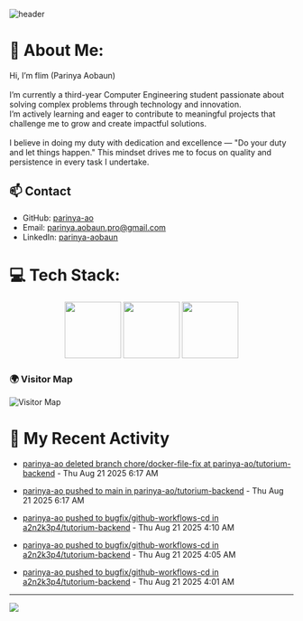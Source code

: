 ![header](https://capsule-render.vercel.app/api?type=waving&color=gradient&height=180&section=header&text=Parinya-Aobun&fontSize=32&animation=fadeIn)

# 💫 About Me:
Hi, I’m flim (Parinya Aobaun)<br><br>I’m currently a third-year Computer Engineering student passionate about solving complex problems through technology and innovation.  <br>I’m actively learning and eager to contribute to meaningful projects that challenge me to grow and create impactful solutions.<br><br>I believe in doing my duty with dedication and excellence — "Do your duty and let things happen." This mindset drives me to focus on quality and persistence in every task I undertake.<br>
## 📫 Contact
- GitHub: [parinya-ao](https://github.com/parinya-ao)
- Email: parinya.aobaun.pro@gmail.com
- LinkedIn: [parinya-aobaun](https://th.linkedin.com/in/parinya-aobaun)


# 💻 Tech Stack:
<div align="center">
  <img src="https://skillicons.dev/icons?i=python" width="100" height="100"/>
  <img src="https://skillicons.dev/icons?i=rust" width="100" height="100"/>
  <img src="https://skillicons.dev/icons?i=ts" width="100" height="100"/>
</div>

### 🌍 Visitor Map
![Visitor Map](https://api.visitorbadge.io/api/VisitorHit?user=parinya-ao&repo=parinya-ao&countColor=%237B1E7A)

# 📰 My Recent Activity
<!-- BLOG-POST-LIST:START -->

* <a href="https://github.com/" target="_blank">parinya-ao deleted branch chore/docker-file-fix at parinya-ao/tutorium-backend</a> - Thu Aug 21 2025 6:17 AM



* <a href="https://github.com/parinya-ao/tutorium-backend/compare/f6682f3046...5d6aa0089a" target="_blank">parinya-ao pushed to main in parinya-ao/tutorium-backend</a> - Thu Aug 21 2025 6:17 AM



* <a href="https://github.com/a2n2k3p4/tutorium-backend/compare/e776585f51...7ec7636cd7" target="_blank">parinya-ao pushed to bugfix/github-workflows-cd in a2n2k3p4/tutorium-backend</a> - Thu Aug 21 2025 4:10 AM



* <a href="https://github.com/a2n2k3p4/tutorium-backend/compare/108b51e0d5...e776585f51" target="_blank">parinya-ao pushed to bugfix/github-workflows-cd in a2n2k3p4/tutorium-backend</a> - Thu Aug 21 2025 4:05 AM



* <a href="https://github.com/a2n2k3p4/tutorium-backend/compare/65918e27a1...108b51e0d5" target="_blank">parinya-ao pushed to bugfix/github-workflows-cd in a2n2k3p4/tutorium-backend</a> - Thu Aug 21 2025 4:01 AM

<!-- BLOG-POST-LIST:END -->

---
[![](https://visitcount.itsvg.in/api?id=parinya-ao&icon=0&color=0)](https://visitcount.itsvg.in)
